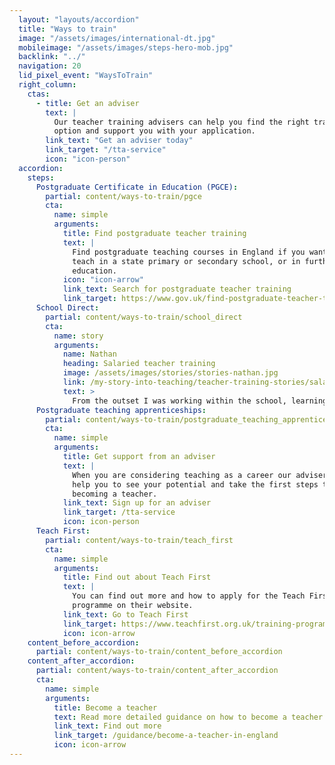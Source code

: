 ```yaml
---
  layout: "layouts/accordion"
  title: "Ways to train"
  image: "/assets/images/international-dt.jpg"
  mobileimage: "/assets/images/steps-hero-mob.jpg"
  backlink: "../"
  navigation: 20
  lid_pixel_event: "WaysToTrain"
  right_column:
    ctas:
      - title: Get an adviser
        text: |
          Our teacher training advisers can help you find the right training
          option and support you with your application.
        link_text: "Get an adviser today"
        link_target: "/tta-service"
        icon: "icon-person"
  accordion:
    steps:
      Postgraduate Certificate in Education (PGCE):
        partial: content/ways-to-train/pgce
        cta:
          name: simple
          arguments:
            title: Find postgraduate teacher training
            text: |
              Find postgraduate teaching courses in England if you want to
              teach in a state primary or secondary school, or in further
              education.
            icon: "icon-arrow"
            link_text: Search for postgraduate teacher training
            link_target: https://www.gov.uk/find-postgraduate-teacher-training-courses
      School Direct:
        partial: content/ways-to-train/school_direct
        cta:
          name: story
          arguments:
            name: Nathan
            heading: Salaried teacher training
            image: /assets/images/stories/stories-nathan.jpg
            link: /my-story-into-teaching/teacher-training-stories/salaried-teacher-training-classroom-learning
            text: >
              From the outset I was working within the school, learning and training in the classroom whilst being supported by qualified teachers and mentors.
      Postgraduate teaching apprenticeships:
        partial: content/ways-to-train/postgraduate_teaching_apprenticeships
        cta:
          name: simple
          arguments:
            title: Get support from an adviser
            text: |
              When you are considering teaching as a career our adviser can
              help you to see your potential and take the first steps to
              becoming a teacher.
            link_text: Sign up for an adviser
            link_target: /tta-service
            icon: icon-person
      Teach First:
        partial: content/ways-to-train/teach_first
        cta:
          name: simple
          arguments:
            title: Find out about Teach First
            text: |
              You can find out more and how to apply for the Teach First
              programme on their website.
            link_text: Go to Teach First
            link_target: https://www.teachfirst.org.uk/training-programme
            icon: icon-arrow
    content_before_accordion:
      partial: content/ways-to-train/content_before_accordion
    content_after_accordion:
      partial: content/ways-to-train/content_after_accordion
      cta:
        name: simple
        arguments:
          title: Become a teacher
          text: Read more detailed guidance on how to become a teacher in England.
          link_text: Find out more
          link_target: /guidance/become-a-teacher-in-england
          icon: icon-arrow
---
```

